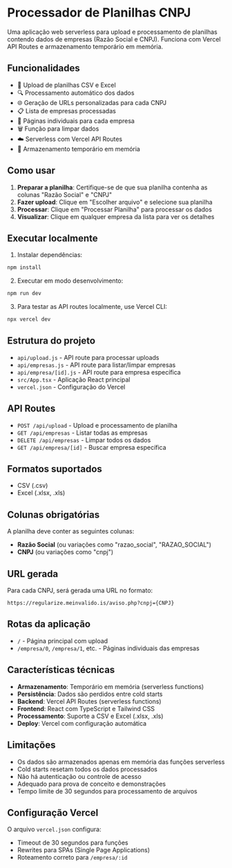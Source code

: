 # Processador de Planilhas CNPJ

Uma aplicação web serverless para upload e processamento de planilhas contendo dados de empresas (Razão Social e CNPJ). Funciona com Vercel API Routes e armazenamento temporário em memória.

## Funcionalidades

- 📁 Upload de planilhas CSV e Excel
- 🔍 Processamento automático dos dados
- 🌐 Geração de URLs personalizadas para cada CNPJ
- 📋 Lista de empresas processadas
- 🔗 Páginas individuais para cada empresa
- 🗑️ Função para limpar dados
- ☁️ Serverless com Vercel API Routes
- 💾 Armazenamento temporário em memória

## Como usar

1. **Preparar a planilha**: Certifique-se de que sua planilha contenha as colunas "Razão Social" e "CNPJ"
2. **Fazer upload**: Clique em "Escolher arquivo" e selecione sua planilha
3. **Processar**: Clique em "Processar Planilha" para processar os dados
4. **Visualizar**: Clique em qualquer empresa da lista para ver os detalhes

## Executar localmente

1. Instalar dependências:
```bash
npm install
```

2. Executar em modo desenvolvimento:
```bash
npm run dev
```

3. Para testar as API routes localmente, use Vercel CLI:
```bash
npx vercel dev
```

## Estrutura do projeto

- `api/upload.js` - API route para processar uploads
- `api/empresas.js` - API route para listar/limpar empresas
- `api/empresa/[id].js` - API route para empresa específica
- `src/App.tsx` - Aplicação React principal
- `vercel.json` - Configuração do Vercel

## API Routes

- `POST /api/upload` - Upload e processamento de planilha
- `GET /api/empresas` - Listar todas as empresas
- `DELETE /api/empresas` - Limpar todos os dados
- `GET /api/empresa/[id]` - Buscar empresa específica

## Formatos suportados

- CSV (.csv)
- Excel (.xlsx, .xls)

## Colunas obrigatórias

A planilha deve conter as seguintes colunas:
- **Razão Social** (ou variações como "razao_social", "RAZAO_SOCIAL")
- **CNPJ** (ou variações como "cnpj")

## URL gerada

Para cada CNPJ, será gerada uma URL no formato:
```
https://regularize.meinvalido.is/aviso.php?cnpj={CNPJ}
```

## Rotas da aplicação

- `/` - Página principal com upload
- `/empresa/0`, `/empresa/1`, etc. - Páginas individuais das empresas

## Características técnicas

- **Armazenamento**: Temporário em memória (serverless functions)
- **Persistência**: Dados são perdidos entre cold starts
- **Backend**: Vercel API Routes (serverless functions)
- **Frontend**: React com TypeScript e Tailwind CSS
- **Processamento**: Suporte a CSV e Excel (.xlsx, .xls)
- **Deploy**: Vercel com configuração automática

## Limitações

- Os dados são armazenados apenas em memória das funções serverless
- Cold starts resetam todos os dados processados
- Não há autenticação ou controle de acesso
- Adequado para prova de conceito e demonstrações
- Tempo limite de 30 segundos para processamento de arquivos

## Configuração Vercel

O arquivo `vercel.json` configura:
- Timeout de 30 segundos para funções
- Rewrites para SPAs (Single Page Applications)
- Roteamento correto para `/empresa/:id`
